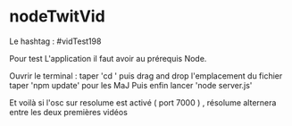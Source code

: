 # nodeTwitVid

Le hashtag : #vidTest198

Pour test L'application il faut avoir au prérequis Node. 

Ouvrir le terminal :
taper 'cd ' puis drag and drop l'emplacement du fichier 
taper 'npm update' pour les MaJ 
Puis enfin lancer 'node server.js' 


Et voilà si l'osc sur resolume est activé ( port 7000 )  , résolume alternera entre les deux premières vidéos
